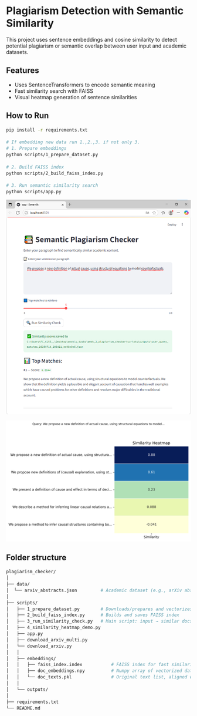 # Plagiarism Detection with Semantic Similarity

This project uses sentence embeddings and cosine similarity to detect potential plagiarism or semantic overlap between user input and academic datasets.

## Features

- Uses SentenceTransformers to encode semantic meaning
- Fast similarity search with FAISS
- Visual heatmap generation of sentence similarities

## How to Run

```bash
pip install -r requirements.txt

# If embedding new data run 1.,2.,3. if not only 3.
# 1. Prepare embeddings
python scripts/1_prepare_dataset.py

# 2. Build FAISS index
python scripts/2_build_faiss_index.py

# 3. Run semantic similarity search
python scripts/app.py
```
![screenshot](image.png) 

![screenshot](heatmap_20250714_203421_ee98e0e6.png) 

## Folder structure

```bash
plagiarism_checker/
│
├── data/
│  └── arxiv_abstracts.json         # Academic dataset (e.g., arXiv abstracts)
│
├── scripts/
│   ├── 1_prepare_dataset.py        # Downloads/prepares and vectorizes academic data
│   ├── 2_build_faiss_index.py      # Builds and saves FAISS index
│   ├── 3_run_similarity_check.py   # Main script: input → similar docs
│   ├── 4_similarity_heatmap_demo.py        
│   ├── app.py
│   ├── download_arxiv_multi.py   
│   └── download_arxiv.py        
│   │ 
│   ├── embeddings/
│   │   ├── faiss_index.index           # FAISS index for fast similarity search
│   │   ├── doc_embeddings.npy          # Numpy array of vectorized dataset
│   │   └── doc_texts.pkl               # Original text list, aligned with vectors
│   │ 
│   └── outputs/
│   
├── requirements.txt
└── README.md
```
